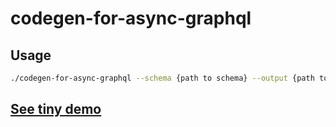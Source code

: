 # codegen-for-async-graphql

## Usage

```bash
./codegen-for-async-graphql --schema {path to schema} --output {path to output folder}
```

## [See tiny demo](https://github.com/uselessgoddess/codegen-for-async-graphql/tree/master/examples/codegen-for-async-graphql-example)